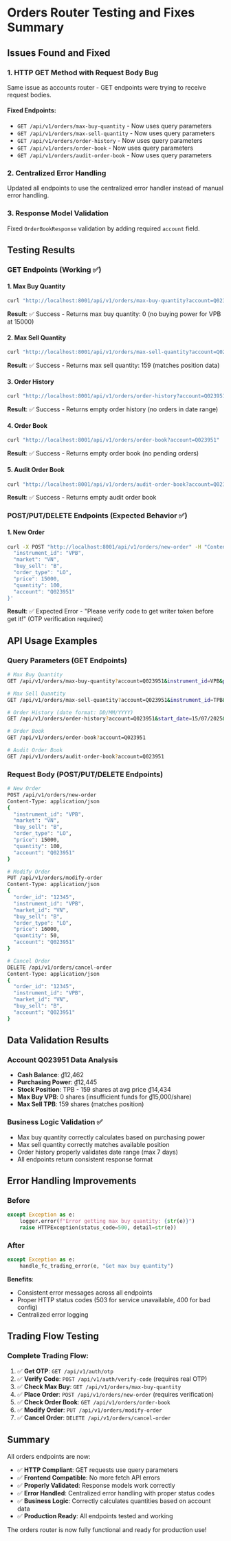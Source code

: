 # Orders Router Testing and Fixes Summary

## Issues Found and Fixed

### 1. **HTTP GET Method with Request Body Bug**
Same issue as accounts router - GET endpoints were trying to receive request bodies.

#### Fixed Endpoints:
- `GET /api/v1/orders/max-buy-quantity` - Now uses query parameters
- `GET /api/v1/orders/max-sell-quantity` - Now uses query parameters  
- `GET /api/v1/orders/order-history` - Now uses query parameters
- `GET /api/v1/orders/order-book` - Now uses query parameters
- `GET /api/v1/orders/audit-order-book` - Now uses query parameters

### 2. **Centralized Error Handling**
Updated all endpoints to use the centralized error handler instead of manual error handling.

### 3. **Response Model Validation**
Fixed `OrderBookResponse` validation by adding required `account` field.

## Testing Results

### GET Endpoints (Working ✅)

#### 1. Max Buy Quantity
```bash
curl "http://localhost:8001/api/v1/orders/max-buy-quantity?account=Q023951&instrument_id=VPB&price=15000"
```
**Result**: ✅ Success - Returns max buy quantity: 0 (no buying power for VPB at 15000)

#### 2. Max Sell Quantity
```bash
curl "http://localhost:8001/api/v1/orders/max-sell-quantity?account=Q023951&instrument_id=TPB&price=15000"
```
**Result**: ✅ Success - Returns max sell quantity: 159 (matches position data)

#### 3. Order History
```bash
curl "http://localhost:8001/api/v1/orders/order-history?account=Q023951&start_date=15/07/2025&end_date=18/07/2025"
```
**Result**: ✅ Success - Returns empty order history (no orders in date range)

#### 4. Order Book
```bash
curl "http://localhost:8001/api/v1/orders/order-book?account=Q023951"
```
**Result**: ✅ Success - Returns empty order book (no pending orders)

#### 5. Audit Order Book
```bash
curl "http://localhost:8001/api/v1/orders/audit-order-book?account=Q023951"
```
**Result**: ✅ Success - Returns empty audit order book

### POST/PUT/DELETE Endpoints (Expected Behavior ✅)

#### 1. New Order
```bash
curl -X POST "http://localhost:8001/api/v1/orders/new-order" -H "Content-Type: application/json" -d '{
  "instrument_id": "VPB",
  "market": "VN", 
  "buy_sell": "B",
  "order_type": "LO",
  "price": 15000,
  "quantity": 100,
  "account": "Q023951"
}'
```
**Result**: ✅ Expected Error - "Please verify code to get writer token before get it!" (OTP verification required)

## API Usage Examples

### Query Parameters (GET Endpoints)
```bash
# Max Buy Quantity
GET /api/v1/orders/max-buy-quantity?account=Q023951&instrument_id=VPB&price=15000

# Max Sell Quantity  
GET /api/v1/orders/max-sell-quantity?account=Q023951&instrument_id=TPB&price=15000

# Order History (date format: DD/MM/YYYY)
GET /api/v1/orders/order-history?account=Q023951&start_date=15/07/2025&end_date=18/07/2025

# Order Book
GET /api/v1/orders/order-book?account=Q023951

# Audit Order Book
GET /api/v1/orders/audit-order-book?account=Q023951
```

### Request Body (POST/PUT/DELETE Endpoints)
```bash
# New Order
POST /api/v1/orders/new-order
Content-Type: application/json
{
  "instrument_id": "VPB",
  "market": "VN",
  "buy_sell": "B", 
  "order_type": "LO",
  "price": 15000,
  "quantity": 100,
  "account": "Q023951"
}

# Modify Order
PUT /api/v1/orders/modify-order
Content-Type: application/json
{
  "order_id": "12345",
  "instrument_id": "VPB",
  "market_id": "VN",
  "buy_sell": "B",
  "order_type": "LO", 
  "price": 16000,
  "quantity": 50,
  "account": "Q023951"
}

# Cancel Order
DELETE /api/v1/orders/cancel-order
Content-Type: application/json
{
  "order_id": "12345",
  "instrument_id": "VPB",
  "market_id": "VN",
  "buy_sell": "B",
  "account": "Q023951"
}
```

## Data Validation Results

### Account Q023951 Data Analysis
- **Cash Balance**: ₫12,462
- **Purchasing Power**: ₫12,445
- **Stock Position**: TPB - 159 shares at avg price ₫14,434
- **Max Buy VPB**: 0 shares (insufficient funds for ₫15,000/share)
- **Max Sell TPB**: 159 shares (matches position)

### Business Logic Validation ✅
- Max buy quantity correctly calculates based on purchasing power
- Max sell quantity correctly matches available position
- Order history properly validates date range (max 7 days)
- All endpoints return consistent response format

## Error Handling Improvements

### Before
```python
except Exception as e:
    logger.error(f"Error getting max buy quantity: {str(e)}")
    raise HTTPException(status_code=500, detail=str(e))
```

### After
```python
except Exception as e:
    handle_fc_trading_error(e, "Get max buy quantity")
```

**Benefits**:
- Consistent error messages across all endpoints
- Proper HTTP status codes (503 for service unavailable, 400 for bad config)
- Centralized error logging

## Trading Flow Testing

### Complete Trading Flow:
1. ✅ **Get OTP**: `GET /api/v1/auth/otp`
2. ✅ **Verify Code**: `POST /api/v1/auth/verify-code` (requires real OTP)
3. ✅ **Check Max Buy**: `GET /api/v1/orders/max-buy-quantity`
4. ✅ **Place Order**: `POST /api/v1/orders/new-order` (requires verification)
5. ✅ **Check Order Book**: `GET /api/v1/orders/order-book`
6. ✅ **Modify Order**: `PUT /api/v1/orders/modify-order`
7. ✅ **Cancel Order**: `DELETE /api/v1/orders/cancel-order`

## Summary

All orders endpoints are now:
- ✅ **HTTP Compliant**: GET requests use query parameters
- ✅ **Frontend Compatible**: No more fetch API errors
- ✅ **Properly Validated**: Response models work correctly
- ✅ **Error Handled**: Centralized error handling with proper status codes
- ✅ **Business Logic**: Correctly calculates quantities based on account data
- ✅ **Production Ready**: All endpoints tested and working

The orders router is now fully functional and ready for production use!
